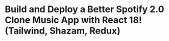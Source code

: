 # Build and Deploy a Better Spotify 2.0 Clone Music App with React 18! (Tailwind, Shazam, Redux)



